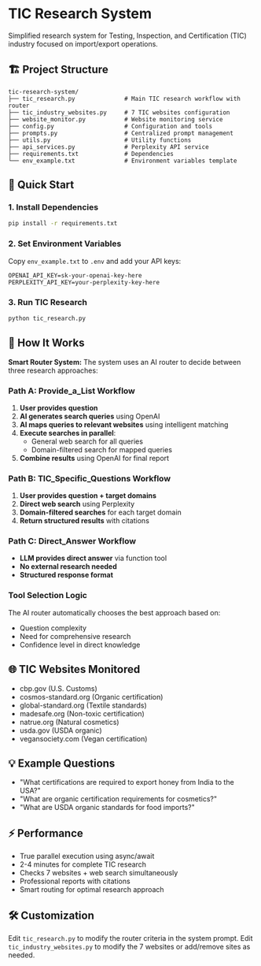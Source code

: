 # TIC Research System

Simplified research system for Testing, Inspection, and Certification (TIC) industry focused on import/export operations.

## 🏗️ Project Structure

```
tic-research-system/
├── tic_research.py              # Main TIC research workflow with router
├── tic_industry_websites.py     # 7 TIC websites configuration  
├── website_monitor.py           # Website monitoring service
├── config.py                    # Configuration and tools
├── prompts.py                   # Centralized prompt management
├── utils.py                     # Utility functions
├── api_services.py              # Perplexity API service
├── requirements.txt             # Dependencies
└── env_example.txt              # Environment variables template
```

## 🚀 Quick Start

### 1. Install Dependencies
```bash
pip install -r requirements.txt
```

### 2. Set Environment Variables
Copy `env_example.txt` to `.env` and add your API keys:
```
OPENAI_API_KEY=sk-your-openai-key-here
PERPLEXITY_API_KEY=your-perplexity-key-here
```

### 3. Run TIC Research
```bash
python tic_research.py
```

## 🔄 How It Works

**Smart Router System:**
The system uses an AI router to decide between three research approaches:

### **Path A: Provide_a_List Workflow**
1. **User provides question**
2. **AI generates search queries** using OpenAI
3. **AI maps queries to relevant websites** using intelligent matching
4. **Execute searches in parallel**:
   - General web search for all queries
   - Domain-filtered search for mapped queries
5. **Combine results** using OpenAI for final report

### **Path B: TIC_Specific_Questions Workflow**
1. **User provides question + target domains**
2. **Direct web search** using Perplexity
3. **Domain-filtered searches** for each target domain
4. **Return structured results** with citations

### **Path C: Direct_Answer Workflow**
- **LLM provides direct answer** via function tool
- **No external research needed**
- **Structured response format**

### **Tool Selection Logic**
The AI router automatically chooses the best approach based on:
- Question complexity
- Need for comprehensive research
- Confidence level in direct knowledge

## 🌐 TIC Websites Monitored

- cbp.gov (U.S. Customs)
- cosmos-standard.org (Organic certification)
- global-standard.org (Textile standards)
- madesafe.org (Non-toxic certification)
- natrue.org (Natural cosmetics)
- usda.gov (USDA organic)
- vegansociety.com (Vegan certification)

## 💡 Example Questions

- "What certifications are required to export honey from India to the USA?"
- "What are organic certification requirements for cosmetics?"
- "What are USDA organic standards for food imports?"

## ⚡ Performance

- True parallel execution using async/await
- 2-4 minutes for complete TIC research
- Checks 7 websites + web search simultaneously
- Professional reports with citations
- Smart routing for optimal research approach

## 🛠️ Customization

Edit `tic_research.py` to modify the router criteria in the system prompt.
Edit `tic_industry_websites.py` to modify the 7 websites or add/remove sites as needed. 